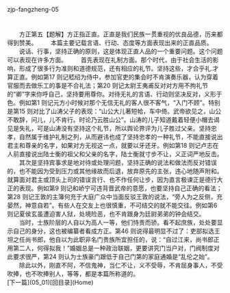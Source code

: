  <meta HTTP-EQUIV="Content-Type" CONTENT="text/html; charset=utf-8">
zjp-fangzheng-05
<h1 class="break"></h1>
　　方正第五【题解】方正指正直。正直是我们民族一贯重视的优良品德，历来都得到赞美。
　　本篇主要记载言语、行动、态度等方面表现出来的正直品质。
　　说话、行事，坚持正确的原则，这是体现正直人品的一个重要问题。这个问题可以表现在许多方面。
　　首先表现在礼制方面。那个时代，由于社会生活的影响，形成了很多行为准则和道德规范，还有相应的礼节。坚持这些，才合乎礼.才算正直。例如第17 则记嵇绍为侍中，参加官吏的集会时不肯演奏乐器，认为穿着官服而去做乐工的事是不合礼法；第20 则记太尉王夷甫反对对方用不拘礼节的“卿”字来你呼自己，坚持要用尊你。对待无礼的言语、行动则坚决反对，义形于色。例如第1 则记元方小时候对那个无信无礼的客人很不客气，“入门不顾”。特别是第15 则对比了山涛父子的表现：“山公大儿著短帢，车中倚。武帝欲见之，山公不敢辞，问儿，儿不肯行。时论乃云胜山公”。山涛的儿子知道戴着轻便小帽去谒见是失礼，可是山涛没有坚持这个礼节，所以舆论界评为儿子胜过父亲。坚持忠孝，自然属于维护礼制之列，从而避讳也成了坚持忠孝的一种礼节，不能直接说出君主和尊亲的名字，如果对方无视这一点，就要以牙还牙。例如第18 则记卢志在人前直接说出陆士衡的祖父和父亲的名字，陆士衡就寸步不让，义正词严地反击。
　　其次是坚持宾事求是地对待或处理问题，坚持正确的说法和做法而反对错误的，也不能因为受到压力或其他缘故而后退，放弃原先的主张，违心地随声附和。就算面对君主或顶头上司的错误言行、也不作任何让步，因为直言极谏正是德行大正的表现。例如第9 则记和峤宁可违背晋武帝的意愿，也要坚持自己正确的看法；第28 则记王敦的主簿何充于大庭广众中当面反驳王敦的说法，“旁人为之反侧，充晏然，神意自若”。有些人在交友上也很慎重，不可结交的就不能交往。例如第6 则记夏侯玄虽遭迫害人狱，处境险恶，也不肯跟身为廷尉弟弟的钟会结交。
　　当时，士族阶层的人自以为高人一等，他们恃贵而骄。看不起庶族，处处要显示自己的身分，这也被编纂者看成方正。第46 则说得最明显不过了：吏部拟选王坦之任尚书郎，他自以为此职非名门贵族所宜担任的，说：“自过江来，尚书郎正用第二人，何得拟我！”婚姻总是一种政治联姻，更要讲究门当户对，门阀制度对此要求很严，第24 则认为士族豪门跟低于自己门第的家庭通婚是“乱伦之始”。
　　除此以外，刚直不阿，不信鬼神，当仁不让，义不受辱，不肯屈身事人，不受吹捧，也不吹捧别人，等等，都是本篇所称道的。
<br>[下一篇](05_01)[回目录](Home)

